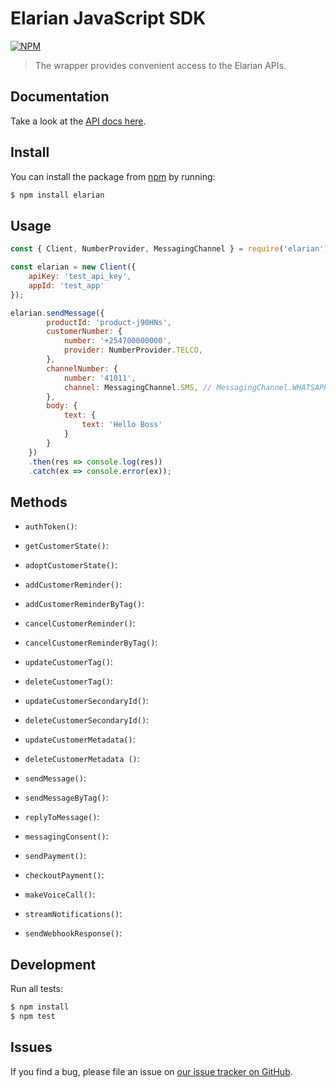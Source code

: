 # Elarian JavaScript SDK

[![NPM](https://nodei.co/npm/elarian.png?downloads=true&downloadRank=true&stars=true)](https://www.npmjs.org/package/elarian)

> The wrapper provides convenient access to the Elarian APIs.

## Documentation

Take a look at the [API docs here](http://docs.elarian.com).


## Install

You can install the package from [npm](https://www.npmjs.com/package/elarian) by running: 

```bash
$ npm install elarian
```

## Usage


```javascript
const { Client, NumberProvider, MessagingChannel } = require('elarian');

const elarian = new Client({
    apiKey: 'test_api_key',
    appId: 'test_app'
});

elarian.sendMessage({
        productId: 'product-j90HNs',
        customerNumber: {
            number: '+254700000000',
            provider: NumberProvider.TELCO,
        },
        channelNumber: {
            number: '41011',
            channel: MessagingChannel.SMS, // MessagingChannel.WHATSAPP, MessagingChannel.TELEGRAM, MessagingChannel.FACEBOOK_MESSENGER, MessagingChannel.GOOGLE_RCS
        },
        body: {
            text: {
                text: 'Hello Boss'
            }
        }
    })
    .then(res => console.log(res))
    .catch(ex => console.error(ex));
```

## Methods

- `authToken()`:

- `getCustomerState()`:
- `adoptCustomerState()`: 

- `addCustomerReminder()`:
- `addCustomerReminderByTag()`:
- `cancelCustomerReminder()`:
- `cancelCustomerReminderByTag()`:
  
- `updateCustomerTag()`:
- `deleteCustomerTag()`:

- `updateCustomerSecondaryId()`:
- `deleteCustomerSecondaryId()`:

- `updateCustomerMetadata()`:
- `deleteCustomerMetadata ()`:

- `sendMessage()`:
- `sendMessageByTag()`:
- `replyToMessage()`:
- `messagingConsent()`:

- `sendPayment()`:
- `checkoutPayment()`:

- `makeVoiceCall()`:
  
- `streamNotifications()`:
- `sendWebhookResponse()`:


## Development

Run all tests:

```bash
$ npm install
$ npm test
```

## Issues

If you find a bug, please file an issue on [our issue tracker on GitHub](https://github.com/ElarianLtd/javascript-sdk/issues).